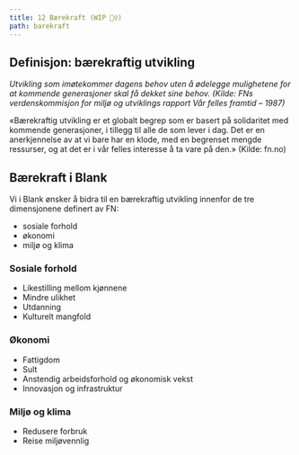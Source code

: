 ```yaml
---
title: 12 Bærekraft (WIP 👷‍♀️)
path: barekraft
---
```



## Definisjon: bærekraftig utvikling

_Utvikling som imøtekommer dagens behov uten å ødelegge mulighetene for at kommende generasjoner skal få dekket sine behov. (Kilde: FNs verdenskommisjon for miljø og utviklings rapport Vår felles framtid – 1987)_

«Bærekraftig utvikling er et globalt begrep som er basert på solidaritet med kommende generasjoner, i tillegg til alle de som lever i dag. Det er en anerkjennelse av at vi bare har en klode, med en begrenset mengde ressurser, og at det er i vår felles interesse å ta vare på den.»  (Kilde: fn.no)



## Bærekraft i Blank

Vi i Blank ønsker å bidra til en bærekraftig utvikling innenfor de tre dimensjonene definert av FN:
- sosiale forhold
- økonomi
- miljø og klima


### Sosiale forhold
- Likestilling mellom kjønnene
- Mindre ulikhet
- Utdanning
- Kulturelt mangfold

### Økonomi
- Fattigdom
- Sult
- Anstendig arbeidsforhold og økonomisk vekst
- Innovasjon og infrastruktur

### Miljø og klima
- Redusere forbruk
- Reise miljøvennlig


<!-- Blank sin største påvirkningsmulighet ligger i arbeidet vi gjør for kundene våre. 


Vi anerkjenner at ikke Blank som selskap 

Vi er opptatt av å være ærlige på hva vi gjør  -->